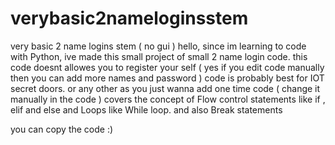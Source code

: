 # verybasic2nameloginsstem
very basic 2 name logins stem ( no gui )
hello, 
since im learning to code with Python, ive made this small project of small 2 name login code. 
this code doesnt allowes you to register your self ( yes if you edit code manually then you can add more names and password )
code is probably best for IOT secret doors. or any other as you just wanna add one time code ( change it manually in the code )
covers the concept of Flow control statements like if , elif and else and Loops like While loop. and also Break statements

you can copy the code :)
